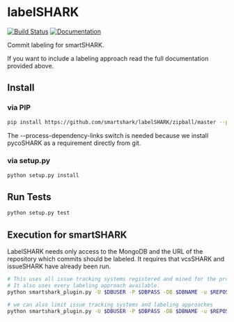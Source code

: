 # labelSHARK

[![Build Status](https://travis-ci.org/smartshark/labelSHARK.svg?branch=master)](https://travis-ci.org/smartshark/labelSHARK)
[![Documentation](https://img.shields.io/badge/docs-latest-brightgreen.svg)](https://smartshark.github.io/labelSHARK/)

Commit labeling for smartSHARK.

If you want to include a labeling approach read the full documentation provided above.

## Install

### via PIP
```bash
pip install https://github.com/smartshark/labelSHARK/zipball/master --process-dependency-links
```
The --process-dependency-links switch is needed because we install pycoSHARK as a requirement directly from git.

### via setup.py
```bash
python setup.py install
```

## Run Tests
```bash
python setup.py test
```

## Execution for smartSHARK

LabelSHARK needs only access to the MongoDB and the URL of the repository which commits should be labeled. It requires that vcsSHARK and issueSHARK have already been run.
```bash
# This uses all issue tracking systems registered and mined for the project.
# It also uses every labeling approach available.
python smartshark_plugin.py -U $DBUSER -P $DBPASS -DB $DBNAME -u $REPOSITORY_GIT_URI -a $AUTHENTICATION_DB --issue_systems all --approaches all

# we can also limit issue tracking systems and labeling approaches
python smartshark_plugin.py -U $DBUSER -P $DBPASS -DB $DBNAME -u $REPOSITORY_GIT_URI -a $AUTHENTICATION_DB --issue_systems $URL1,$URL1, --approaches $APP1,$APP2
```
